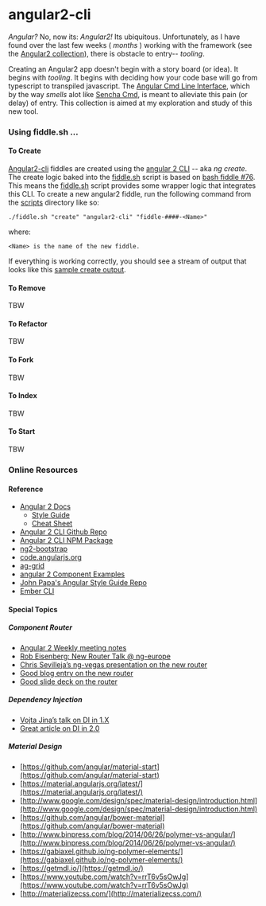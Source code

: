 angular2-cli
======

_Angular?_ No, now its: _Angular2!_  Its ubiquitous.  Unfortunately, as I have found over the last few weeks ( _months_ ) 
working with the framework (see the [Angular2 collection](../Angular2)), there is obstacle to entry-- _tooling_.  

Creating an Angular2 app doesn't begin with a story board (or idea).  It begins with _tooling_.  It begins with deciding how your 
code base will go from typescript to transpiled javascript.  The [Angular Cmd Line Interface](https://cli.angular.io/), which by 
the way _smells_ alot like [Sencha Cmd](http://docs.sencha.com/cmd/5.x/intro_to_cmd.html), is meant to alleviate this 
pain (or delay) of entry.  This collection is aimed at my exploration and study of this new tool.  


### Using fiddle.sh ...

#### To Create

[Angular2-cli](../angular2-cli) fiddles are created using the [angular 2 CLI](https://cli.angular.io/) -- aka _ng create_. The create logic baked 
into the [fiddle.sh](../../scripts/fiddle.sh) script is based on [bash fiddle #76](../bash/fiddle-0076-Angular2CLI).  This means the [fiddle.sh](../../scripts/fiddle.sh) 
script provides some wrapper logic that integrates this CLI.  To create a new angular2 fiddle, run the following command 
from the [scripts](../../scripts) directory like so:

    ./fiddle.sh "create" "angular2-cli" "fiddle-####-<Name>"

where:

    <Name> is the name of the new fiddle.

If everything is working correctly, you should see a stream of output that looks like this [sample create output](create.markdown).

#### To Remove

TBW

#### To Refactor

TBW

#### To Fork

TBW

#### To Index

TBW

#### To Start

TBW



### Online Resources

#### Reference

*   [Angular 2 Docs](https://angular.io/docs/ts/latest/)
    *   [Style Guide](https://angular.io/docs/ts/latest/guide/style-guide.html)
    *   [Cheat Sheet](https://angular.io/docs/ts/latest/guide/cheatsheet.html)
*   [Angular 2 CLI Github Repo](https://github.com/angular/angular-cli)
*   [Angular 2 CLI NPM Package](https://www.npmjs.com/package/angular-cli)
*   [ng2-bootstrap](http://valor-software.com/ng2-bootstrap/)
*   [code.angularjs.org](https://code.angularjs.org/)
*   [ag-grid](https://www.ag-grid.com/)
*   [angular 2 Component Examples](https://gist.github.com/johnlindquist/b043ce1b7334f7efaf25c1b471a7cb54)
*   [John Papa's Angular Style Guide Repo](https://github.com/johnpapa/angular-styleguide)
*   [Ember CLI](http://ember-cli.com/user-guide/#watchman)

#### Special Topics

##### Component Router

*   [Angular 2 Weekly meeting notes](https://goo.gl/JKeMe5)
*   [Rob Eisenberg: New Router Talk @ ng-europe](https://goo.gl/zGatYQ)
*   [Chris Sevilleja’s ng-vegas presentation on the new router](https://goo.gl/Ua9aJJ)
*   [Good blog entry on the new router](http://goo.gl/dd8922)
*   [Good slide deck on the router](http://goo.gl/zZcVRq)

##### Dependency Injection

*   [Vojta Jina’s talk on DI in 1.X](http://goo.gl/KLlzNO)
*   [Great article on DI in 2.0](http://goo.gl/9Ca02H)

##### Material Design

*   [https://github.com/angular/material-start](https://github.com/angular/material-start)
*   [https://material.angularjs.org/latest/](https://material.angularjs.org/latest/)
*   [http://www.google.com/design/spec/material-design/introduction.html](http://www.google.com/design/spec/material-design/introduction.html)
*   [https://github.com/angular/bower-material](https://github.com/angular/bower-material)
*   [http://www.binpress.com/blog/2014/06/26/polymer-vs-angular/](http://www.binpress.com/blog/2014/06/26/polymer-vs-angular/)
*   [https://gabiaxel.github.io/ng-polymer-elements/](https://gabiaxel.github.io/ng-polymer-elements/)
*   [https://getmdl.io/](https://getmdl.io/)
*   [https://www.youtube.com/watch?v=rrT6v5sOwJg](https://www.youtube.com/watch?v=rrT6v5sOwJg)
*   [http://materializecss.com/](http://materializecss.com/)
